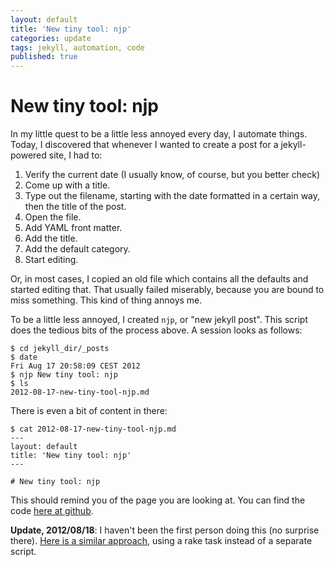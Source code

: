 ```yaml
---
layout: default
title: 'New tiny tool: njp'
categories: update
tags: jekyll, automation, code
published: true
---
```


# New tiny tool: njp

In my little quest to be a little less annoyed every day, I automate things. Today, I discovered that whenever I wanted to create a post for a jekyll-powered site, I had to:

1. Verify the current date (I usually know, of course, but you better check)
2. Come up with a title.
3. Type out the filename, starting with the date formatted in a certain way, then the title of the post.
4. Open the file.
5. Add YAML front matter.
6. Add the title.
7. Add the default category.
8. Start editing.

Or, in most cases, I copied an old file which contains all the defaults and started editing that. That usually failed miserably, because you are bound to miss something. This kind of thing annoys me.

To be a little less annoyed, I created `njp`, or "new jekyll post". This script does the tedious bits of the process above. A session looks as follows:

	$ cd jekyll_dir/_posts
	$ date
	Fri Aug 17 20:58:09 CEST 2012
	$ njp New tiny tool: njp
	$ ls
	2012-08-17-new-tiny-tool-njp.md

There is even a bit of content in there:

	$ cat 2012-08-17-new-tiny-tool-njp.md
	---
	layout: default
	title: 'New tiny tool: njp'
	---
	
	# New tiny tool: njp

This should remind you of the page you are looking at. You can find the code [here at github](https://github.com/froschi/njp).

**Update, 2012/08/18**: I haven't been the first person doing this (no surprise there). [Here is a similar approach](http://www.layouts-the.me/rake/2011/04/23/rake_tasks_for_jekyll/), using a rake task instead of a separate script.
